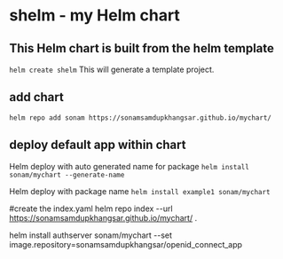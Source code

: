 # shelm - my Helm chart 

## This Helm chart is built from the helm template
```helm create shelm```
This will generate a template project.

## add chart 
```helm repo add sonam https://sonamsamdupkhangsar.github.io/mychart/```

## deploy default app within chart
Helm deploy with auto generated name for package
```helm install sonam/mychart --generate-name```

Helm deploy with package name
```helm install example1 sonam/mychart```

#create the index.yaml
helm repo index --url https://sonamsamdupkhangsar.github.io/mychart/ .

helm install authserver sonam/mychart --set image.repository=sonamsamdupkhangsar/openid_connect_app
